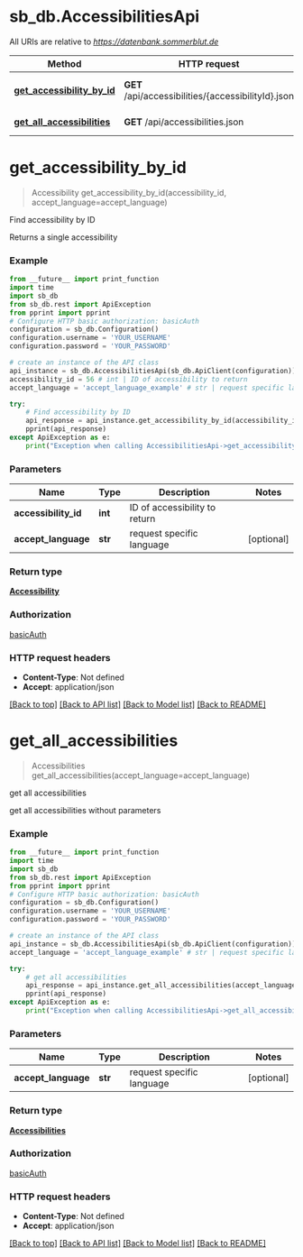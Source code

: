 # sb_db.AccessibilitiesApi

All URIs are relative to *https://datenbank.sommerblut.de*

Method | HTTP request | Description
------------- | ------------- | -------------
[**get_accessibility_by_id**](AccessibilitiesApi.md#get_accessibility_by_id) | **GET** /api/accessibilities/{accessibilityId}.json | Find accessibility by ID
[**get_all_accessibilities**](AccessibilitiesApi.md#get_all_accessibilities) | **GET** /api/accessibilities.json | get all accessibilities

# **get_accessibility_by_id**
> Accessibility get_accessibility_by_id(accessibility_id, accept_language=accept_language)

Find accessibility by ID

Returns a single accessibility

### Example
```python
from __future__ import print_function
import time
import sb_db
from sb_db.rest import ApiException
from pprint import pprint
# Configure HTTP basic authorization: basicAuth
configuration = sb_db.Configuration()
configuration.username = 'YOUR_USERNAME'
configuration.password = 'YOUR_PASSWORD'

# create an instance of the API class
api_instance = sb_db.AccessibilitiesApi(sb_db.ApiClient(configuration))
accessibility_id = 56 # int | ID of accessibility to return
accept_language = 'accept_language_example' # str | request specific language (optional)

try:
    # Find accessibility by ID
    api_response = api_instance.get_accessibility_by_id(accessibility_id, accept_language=accept_language)
    pprint(api_response)
except ApiException as e:
    print("Exception when calling AccessibilitiesApi->get_accessibility_by_id: %s\n" % e)
```

### Parameters

Name | Type | Description  | Notes
------------- | ------------- | ------------- | -------------
 **accessibility_id** | **int**| ID of accessibility to return | 
 **accept_language** | **str**| request specific language | [optional] 

### Return type

[**Accessibility**](Accessibility.md)

### Authorization

[basicAuth](../../../../Downloads/sb_db_api/README.md#basicAuth)

### HTTP request headers

 - **Content-Type**: Not defined
 - **Accept**: application/json

[[Back to top]](#) [[Back to API list]](../../../../Downloads/sb_db_api/README.md#documentation-for-api-endpoints) [[Back to Model list]](../../../../Downloads/sb_db_api/README.md#documentation-for-models) [[Back to README]](../../../../Downloads/sb_db_api/README.md)

# **get_all_accessibilities**
> Accessibilities get_all_accessibilities(accept_language=accept_language)

get all accessibilities

get all accessibilities without parameters

### Example
```python
from __future__ import print_function
import time
import sb_db
from sb_db.rest import ApiException
from pprint import pprint
# Configure HTTP basic authorization: basicAuth
configuration = sb_db.Configuration()
configuration.username = 'YOUR_USERNAME'
configuration.password = 'YOUR_PASSWORD'

# create an instance of the API class
api_instance = sb_db.AccessibilitiesApi(sb_db.ApiClient(configuration))
accept_language = 'accept_language_example' # str | request specific language (optional)

try:
    # get all accessibilities
    api_response = api_instance.get_all_accessibilities(accept_language=accept_language)
    pprint(api_response)
except ApiException as e:
    print("Exception when calling AccessibilitiesApi->get_all_accessibilities: %s\n" % e)
```

### Parameters

Name | Type | Description  | Notes
------------- | ------------- | ------------- | -------------
 **accept_language** | **str**| request specific language | [optional] 

### Return type

[**Accessibilities**](Accessibilities.md)

### Authorization

[basicAuth](../../../../Downloads/sb_db_api/README.md#basicAuth)

### HTTP request headers

 - **Content-Type**: Not defined
 - **Accept**: application/json

[[Back to top]](#) [[Back to API list]](../../../../Downloads/sb_db_api/README.md#documentation-for-api-endpoints) [[Back to Model list]](../../../../Downloads/sb_db_api/README.md#documentation-for-models) [[Back to README]](../../../../Downloads/sb_db_api/README.md)
